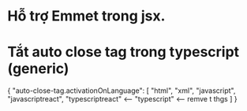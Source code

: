 

# Hỗ trợ Emmet trong jsx.


# Tắt auto close tag trong typescript (generic)

{
    "auto-close-tag.activationOnLanguage": [
        "html",
        "xml",
        "javascript",
        "javascriptreact",
        "typescriptreact" <--
        "typescript" <-- remve t thgs
    ]
}